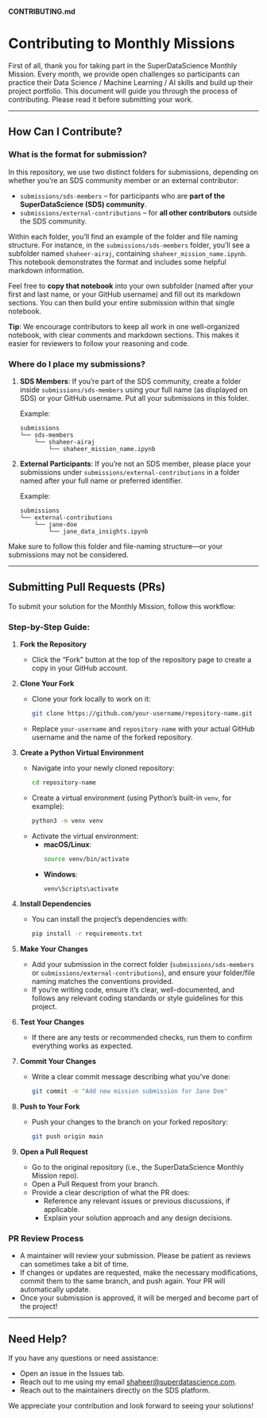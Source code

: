 **CONTRIBUTING.md**

# Contributing to Monthly Missions

First of all, thank you for taking part in the SuperDataScience Monthly Mission. Every month, we provide open challenges so participants can practice their Data Science / Machine Learning / AI skills and build up their project portfolio. This document will guide you through the process of contributing. Please read it before submitting your work.

---

## How Can I Contribute?

### **What is the format for submission?**

In this repository, we use two distinct folders for submissions, depending on whether you’re an SDS community member or an external contributor:

- `submissions/sds-members` – for participants who are **part of the SuperDataScience (SDS) community**.  
- `submissions/external-contributions` – for **all other contributors** outside the SDS community.

Within each folder, you’ll find an example of the folder and file naming structure. For instance, in the `submissions/sds-members` folder, you’ll see a subfolder named `shaheer-airaj`, containing `shaheer_mission_name.ipynb`. This notebook demonstrates the format and includes some helpful markdown information.

Feel free to **copy that notebook** into your own subfolder (named after your first and last name, or your GitHub username) and fill out its markdown sections. You can then build your entire submission within that single notebook.

**Tip**: We encourage contributors to keep all work in one well-organized notebook, with clear comments and markdown sections. This makes it easier for reviewers to follow your reasoning and code.

### **Where do I place my submissions?**

1. **SDS Members**: If you’re part of the SDS community, create a folder inside `submissions/sds-members` using your full name (as displayed on SDS) or your GitHub username. Put all your submissions in this folder.

   Example:
   ```
   submissions
   └── sds-members
       └── shaheer-airaj
           └── shaheer_mission_name.ipynb
   ```

2. **External Participants**: If you’re not an SDS member, please place your submissions under `submissions/external-contributions` in a folder named after your full name or preferred identifier.

   Example:
   ```
   submissions
   └── external-contributions
       └── jane-doe
           └── jane_data_insights.ipynb
   ```

Make sure to follow this folder and file-naming structure—or your submissions may not be considered.

---

## Submitting Pull Requests (PRs)

To submit your solution for the Monthly Mission, follow this workflow:

### Step-by-Step Guide:

1. **Fork the Repository**  
   - Click the “Fork” button at the top of the repository page to create a copy in your GitHub account.

2. **Clone Your Fork**  
   - Clone your fork locally to work on it:
     ```bash
     git clone https://github.com/your-username/repository-name.git
     ```
   - Replace `your-username` and `repository-name` with your actual GitHub username and the name of the forked repository.

3. **Create a Python Virtual Environment**  
   - Navigate into your newly cloned repository:
     ```bash
     cd repository-name
     ```
   - Create a virtual environment (using Python’s built-in `venv`, for example):
     ```bash
     python3 -m venv venv
     ```
   - Activate the virtual environment:
     - **macOS/Linux**:
       ```bash
       source venv/bin/activate
       ```
     - **Windows**:
       ```bash
       venv\Scripts\activate
       ```

4. **Install Dependencies**  
   - You can install the project’s dependencies with:
     ```bash
     pip install -r requirements.txt
     ```

5. **Make Your Changes**  
   - Add your submission in the correct folder (`submissions/sds-members` or `submissions/external-contributions`), and ensure your folder/file naming matches the conventions provided.
   - If you’re writing code, ensure it’s clear, well-documented, and follows any relevant coding standards or style guidelines for this project.

6. **Test Your Changes**  
   - If there are any tests or recommended checks, run them to confirm everything works as expected.

7. **Commit Your Changes**  
   - Write a clear commit message describing what you’ve done:
     ```bash
     git commit -m "Add new mission submission for Jane Doe"
     ```

8. **Push to Your Fork**  
   - Push your changes to the branch on your forked repository:
     ```bash
     git push origin main
     ```

9. **Open a Pull Request**  
   - Go to the original repository (i.e., the SuperDataScience Monthly Mission repo).
   - Open a Pull Request from your branch.
   - Provide a clear description of what the PR does:
     - Reference any relevant issues or previous discussions, if applicable.
     - Explain your solution approach and any design decisions.

### PR Review Process

- A maintainer will review your submission. Please be patient as reviews can sometimes take a bit of time.
- If changes or updates are requested, make the necessary modifications, commit them to the same branch, and push again. Your PR will automatically update.
- Once your submission is approved, it will be merged and become part of the project!

---

## Need Help?

If you have any questions or need assistance:
- Open an issue in the Issues tab.
- Reach out to me using my email shaheer@superdatascience.com.
- Reach out to the maintainers directly on the SDS platform.

We appreciate your contribution and look forward to seeing your solutions!